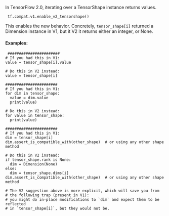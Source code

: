 In TensorFlow 2.0, iterating over a TensorShape instance returns values.

```
 tf.compat.v1.enable_v2_tensorshape()
```
This enables the new behavior.
Concretely, `tensor_shape[i]` returned a Dimension instance in V1, but it V2 it returns either an integer, or None.
#### Examples:

```
 #######################
# If you had this in V1:
value = tensor_shape[i].value

# Do this in V2 instead:
value = tensor_shape[i]

#######################
# If you had this in V1:
for dim in tensor_shape:
  value = dim.value
  print(value)

# Do this in V2 instead:
for value in tensor_shape:
  print(value)

#######################
# If you had this in V1:
dim = tensor_shape[i]
dim.assert_is_compatible_with(other_shape)  # or using any other shape method

# Do this in V2 instead:
if tensor_shape.rank is None:
  dim = Dimension(None)
else:
  dim = tensor_shape.dims[i]
dim.assert_is_compatible_with(other_shape)  # or using any other shape method

# The V2 suggestion above is more explicit, which will save you from
# the following trap (present in V1):
# you might do in-place modifications to `dim` and expect them to be reflected
# in `tensor_shape[i]`, but they would not be.
```

